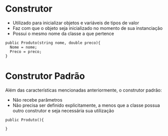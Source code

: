# Construtor #

* Utilizado para inicializar objetos e variáveis de tipos de valor
* Faz com que o objeto seja inicializado no momento de sua instanciação
* Possui o mesmo nome da classe a que pertence

``` 
public Produto(string nome, double preco){
  Nome = nome;
  Preco = preco;
}
```


# Construtor Padrão #

Além das características mencionadas anteriormente, o construtor padrão:

* Não recebe parâmetros
* Não precisa ser definido explicitamente, a menos que a classe possua outro construtor e seja necessária sua utilização

``` 
public Produto(){

}
```

